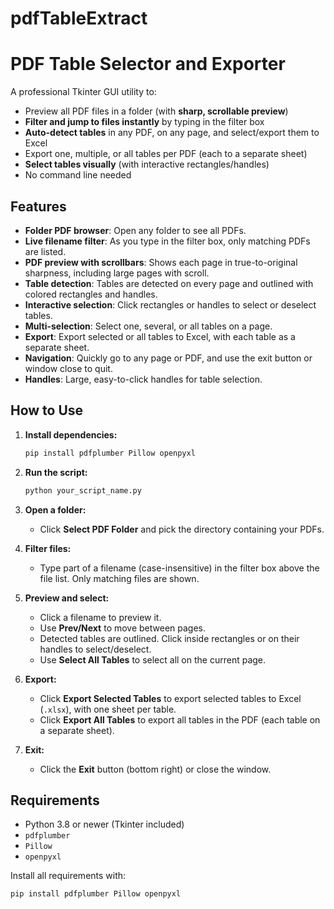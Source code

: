 # pdfTableExtract
# PDF Table Selector and Exporter

A professional Tkinter GUI utility to:
- Preview all PDF files in a folder (with **sharp, scrollable preview**)
- **Filter and jump to files instantly** by typing in the filter box
- **Auto-detect tables** in any PDF, on any page, and select/export them to Excel
- Export one, multiple, or all tables per PDF (each to a separate sheet)
- **Select tables visually** (with interactive rectangles/handles)
- No command line needed

## Features

- **Folder PDF browser**: Open any folder to see all PDFs.
- **Live filename filter**: As you type in the filter box, only matching PDFs are listed.
- **PDF preview with scrollbars**: Shows each page in true-to-original sharpness, including large pages with scroll.
- **Table detection**: Tables are detected on every page and outlined with colored rectangles and handles.
- **Interactive selection**: Click rectangles or handles to select or deselect tables.
- **Multi-selection**: Select one, several, or all tables on a page.
- **Export**: Export selected or all tables to Excel, with each table as a separate sheet.
- **Navigation**: Quickly go to any page or PDF, and use the exit button or window close to quit.
- **Handles**: Large, easy-to-click handles for table selection.

## How to Use

1. **Install dependencies:**
    ```sh
    pip install pdfplumber Pillow openpyxl
    ```

2. **Run the script:**
    ```sh
    python your_script_name.py
    ```

3. **Open a folder:**
   - Click **Select PDF Folder** and pick the directory containing your PDFs.

4. **Filter files:**
   - Type part of a filename (case-insensitive) in the filter box above the file list. Only matching files are shown.

5. **Preview and select:**
   - Click a filename to preview it.
   - Use **Prev/Next** to move between pages.
   - Detected tables are outlined. Click inside rectangles or on their handles to select/deselect.
   - Use **Select All Tables** to select all on the current page.

6. **Export:**
   - Click **Export Selected Tables** to export selected tables to Excel (`.xlsx`), with one sheet per table.
   - Click **Export All Tables** to export all tables in the PDF (each table on a separate sheet).

7. **Exit:**
   - Click the **Exit** button (bottom right) or close the window.

## Requirements

- Python 3.8 or newer (Tkinter included)
- `pdfplumber`
- `Pillow`
- `openpyxl`

Install all requirements with:
```sh
pip install pdfplumber Pillow openpyxl


